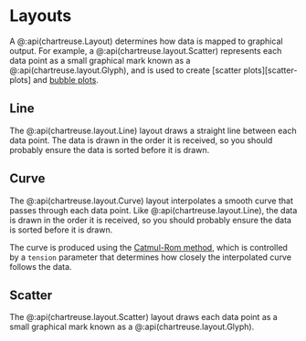 # Layouts

A @:api(chartreuse.Layout) determines how data is mapped to graphical output.
For example, a @:api(chartreuse.layout.Scatter) represents each data point as a small graphical mark known as a @:api(chartreuse.layout.Glyph), and is used to create [scatter plots][scatter-plots] and [bubble plots][bubble-plot].

## Line

The @:api(chartreuse.layout.Line) layout draws a straight line between each data point. The data is drawn in the order it is received, so you should probably ensure the data is sorted before it is drawn.


## Curve

The @:api(chartreuse.layout.Curve) layout interpolates a smooth curve that passes through each data point. Like @:api(chartreuse.layout.Line), the data is drawn in the order it is received, so you should probably ensure the data is sorted before it is drawn.

The curve is produced using the [Catmul-Rom method][catmul-rom], which is controlled by a `tension` parameter that determines how closely the interpolated curve follows the data.


## Scatter

The @:api(chartreuse.layout.Scatter) layout draws each data point as a small graphical mark known as a @:api(chartreuse.layout.Glyph).


[scatter-plot]: https://en.wikipedia.org/wiki/Scatter_plot
[bubble-plot]: https://en.wikipedia.org/wiki/Bubble_chart
[catmul-rom]: https://en.wikipedia.org/wiki/Cubic_Hermite_spline#Catmull%E2%80%93Rom_spline
